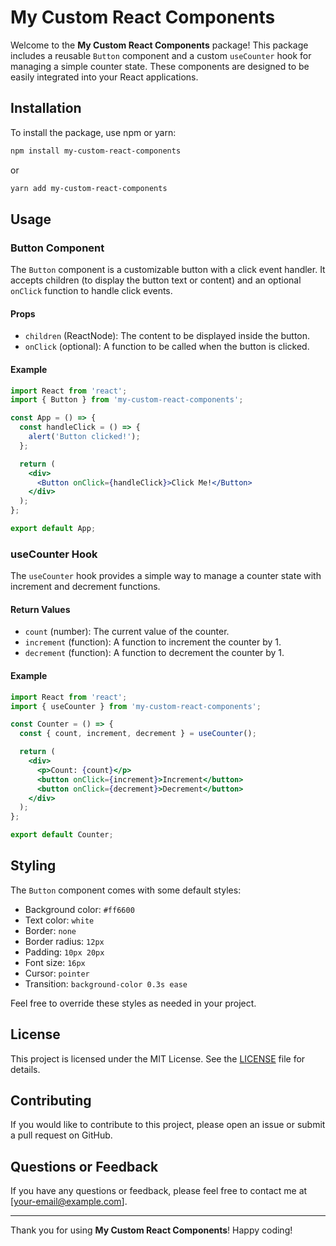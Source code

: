 # My Custom React Components

Welcome to the **My Custom React Components** package! This package includes a reusable `Button` component and a custom `useCounter` hook for managing a simple counter state. These components are designed to be easily integrated into your React applications.

## Installation

To install the package, use npm or yarn:

```bash
npm install my-custom-react-components
```

or

```bash
yarn add my-custom-react-components
```

## Usage

### Button Component

The `Button` component is a customizable button with a click event handler. It accepts children (to display the button text or content) and an optional `onClick` function to handle click events.

#### Props

- `children` (ReactNode): The content to be displayed inside the button.
- `onClick` (optional): A function to be called when the button is clicked.

#### Example

```jsx
import React from 'react';
import { Button } from 'my-custom-react-components';

const App = () => {
  const handleClick = () => {
    alert('Button clicked!');
  };

  return (
    <div>
      <Button onClick={handleClick}>Click Me!</Button>
    </div>
  );
};

export default App;
```

### useCounter Hook

The `useCounter` hook provides a simple way to manage a counter state with increment and decrement functions.

#### Return Values

- `count` (number): The current value of the counter.
- `increment` (function): A function to increment the counter by 1.
- `decrement` (function): A function to decrement the counter by 1.

#### Example

```jsx
import React from 'react';
import { useCounter } from 'my-custom-react-components';

const Counter = () => {
  const { count, increment, decrement } = useCounter();

  return (
    <div>
      <p>Count: {count}</p>
      <button onClick={increment}>Increment</button>
      <button onClick={decrement}>Decrement</button>
    </div>
  );
};

export default Counter;
```

## Styling

The `Button` component comes with some default styles:

- Background color: `#ff6600`
- Text color: `white`
- Border: `none`
- Border radius: `12px`
- Padding: `10px 20px`
- Font size: `16px`
- Cursor: `pointer`
- Transition: `background-color 0.3s ease`

Feel free to override these styles as needed in your project.

## License

This project is licensed under the MIT License. See the [LICENSE](LICENSE) file for details.

## Contributing

If you would like to contribute to this project, please open an issue or submit a pull request on GitHub.

## Questions or Feedback

If you have any questions or feedback, please feel free to contact me at [your-email@example.com].

---

Thank you for using **My Custom React Components**! Happy coding!